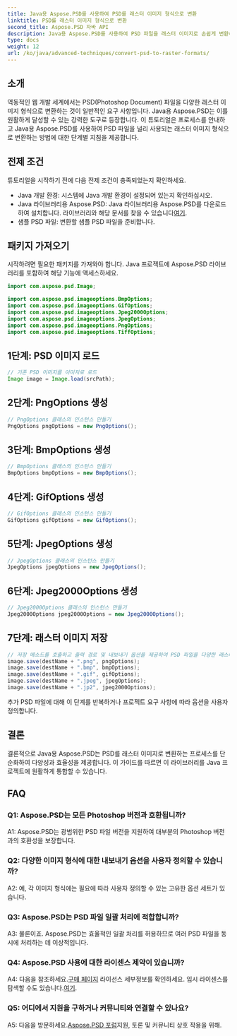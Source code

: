 ```yaml
---
title: Java용 Aspose.PSD를 사용하여 PSD를 래스터 이미지 형식으로 변환
linktitle: PSD를 래스터 이미지 형식으로 변환
second_title: Aspose.PSD 자바 API
description: Java용 Aspose.PSD를 사용하여 PSD 파일을 래스터 이미지로 손쉽게 변환하세요. 단계별 지침, 다양한 내보내기 옵션 및 원활한 통합을 살펴보세요.
type: docs
weight: 12
url: /ko/java/advanced-techniques/convert-psd-to-raster-formats/
---
```

## 소개

역동적인 웹 개발 세계에서는 PSD(Photoshop Document) 파일을 다양한 래스터 이미지 형식으로 변환하는 것이 일반적인 요구 사항입니다. Java용 Aspose.PSD는 이를 원활하게 달성할 수 있는 강력한 도구로 등장합니다. 이 튜토리얼은 프로세스를 안내하고 Java용 Aspose.PSD를 사용하여 PSD 파일을 널리 사용되는 래스터 이미지 형식으로 변환하는 방법에 대한 단계별 지침을 제공합니다.

## 전제 조건

튜토리얼을 시작하기 전에 다음 전제 조건이 충족되었는지 확인하세요.

- Java 개발 환경: 시스템에 Java 개발 환경이 설정되어 있는지 확인하십시오.
-  Java 라이브러리용 Aspose.PSD: Java 라이브러리용 Aspose.PSD를 다운로드하여 설치합니다. 라이브러리와 해당 문서를 찾을 수 있습니다[여기](https://reference.aspose.com/psd/java/).
- 샘플 PSD 파일: 변환할 샘플 PSD 파일을 준비합니다.

## 패키지 가져오기

시작하려면 필요한 패키지를 가져와야 합니다. Java 프로젝트에 Aspose.PSD 라이브러리를 포함하여 해당 기능에 액세스하세요.

```java
import com.aspose.psd.Image;

import com.aspose.psd.imageoptions.BmpOptions;
import com.aspose.psd.imageoptions.GifOptions;
import com.aspose.psd.imageoptions.Jpeg2000Options;
import com.aspose.psd.imageoptions.JpegOptions;
import com.aspose.psd.imageoptions.PngOptions;
import com.aspose.psd.imageoptions.TiffOptions;
```

## 1단계: PSD 이미지 로드

```java
// 기존 PSD 이미지를 이미지로 로드
Image image = Image.load(srcPath);
```

## 2단계: PngOptions 생성

```java
// PngOptions 클래스의 인스턴스 만들기
PngOptions pngOptions = new PngOptions();
```

## 3단계: BmpOptions 생성

```java
// BmpOptions 클래스의 인스턴스 만들기
BmpOptions bmpOptions = new BmpOptions();
```

## 4단계: GifOptions 생성

```java
// GifOptions 클래스의 인스턴스 만들기
GifOptions gifOptions = new GifOptions();
```

## 5단계: JpegOptions 생성

```java
// JpegOptions 클래스의 인스턴스 만들기
JpegOptions jpegOptions = new JpegOptions();
```

## 6단계: Jpeg2000Options 생성

```java
// Jpeg2000Options 클래스의 인스턴스 만들기
Jpeg2000Options jpeg2000Options = new Jpeg2000Options();
```

## 7단계: 래스터 이미지 저장

```java
// 저장 메소드를 호출하고 출력 경로 및 내보내기 옵션을 제공하여 PSD 파일을 다양한 래스터 파일 형식으로 변환합니다.
image.save(destName + ".png", pngOptions);
image.save(destName + ".bmp", bmpOptions);
image.save(destName + ".gif", gifOptions);
image.save(destName + ".jpeg", jpegOptions);
image.save(destName + ".jp2", jpeg2000Options);
```

추가 PSD 파일에 대해 이 단계를 반복하거나 프로젝트 요구 사항에 따라 옵션을 사용자 정의합니다.

## 결론

결론적으로 Java용 Aspose.PSD는 PSD를 래스터 이미지로 변환하는 프로세스를 단순화하여 다양성과 효율성을 제공합니다. 이 가이드를 따르면 이 라이브러리를 Java 프로젝트에 원활하게 통합할 수 있습니다.

## FAQ

### Q1: Aspose.PSD는 모든 Photoshop 버전과 호환됩니까?

A1: Aspose.PSD는 광범위한 PSD 파일 버전을 지원하여 대부분의 Photoshop 버전과의 호환성을 보장합니다.

### Q2: 다양한 이미지 형식에 대한 내보내기 옵션을 사용자 정의할 수 있습니까?

A2: 예, 각 이미지 형식에는 필요에 따라 사용자 정의할 수 있는 고유한 옵션 세트가 있습니다.

### Q3: Aspose.PSD는 PSD 파일 일괄 처리에 적합합니까?

A3: 물론이죠. Aspose.PSD는 효율적인 일괄 처리를 허용하므로 여러 PSD 파일을 동시에 처리하는 데 이상적입니다.

### Q4: Aspose.PSD 사용에 대한 라이센스 제약이 있습니까?

 A4: 다음을 참조하세요.[구매 페이지](https://purchase.aspose.com/buy) 라이선스 세부정보를 확인하세요. 임시 라이센스를 탐색할 수도 있습니다.[여기](https://purchase.aspose.com/temporary-license/).

### Q5: 어디에서 지원을 구하거나 커뮤니티와 연결할 수 있나요?

 A5: 다음을 방문하세요.[Aspose.PSD 포럼](https://forum.aspose.com/c/psd/34)지원, 토론 및 커뮤니티 상호 작용을 위해.